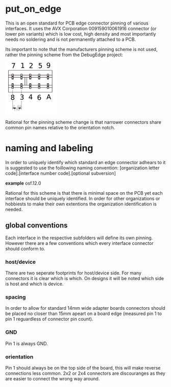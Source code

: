 # put_on_edge
This is an open standard for PCB edge connector pinning of various interfaces. It uses the AVX Corporation 009159010061916 connector (or lower pin variants) which is low cost, high density and most importantly needs no soldering and is not permanently attached to a PCB. 

Its important to note that the manufacturers pinning scheme is not used, rather the pinning scheme from the DebugEdge project:

![](pinning.png)

Rational for the pinning scheme change is that narrower connectors share common pin names relative to the orientation notch. 

# naming and labeling
In order to uniquely identify which standard an edge connector adhears to it is suggested to use the foillowing naming convention: 
[organization letter code].[interface number code].[optional subversion]

**example** osf.12.0

Rational for this scheme is that there is minimal space on the PCB yet each interface should be uniquely identified. In order for other organizations or hobbiests to make their own extentions the organization identification is needed.


## global conventions
Each interface in the respective subfolders will define its own pinning. However there are a few conventions which every interface connector should conform to.

### host/device
There are two seperate footprints for host/device side. For many connectors it is clear which is which. On designs it will be noted which side is host and which is device.

### spacing
In order to allow for standard 14mm wide adapter boards connectors should be placed no closer than 15mm apeart on a board edge (measured pin 1 to pin 1 reguardless of connector pin count). 

### GND
Pin 1 is always GND.

### orientation
Pin 1 should always be on the top side of the board, this will make reverse connections less common. 2x2 or 2x4 connectors are discouranges as they are easier to connect the wrong way around.



